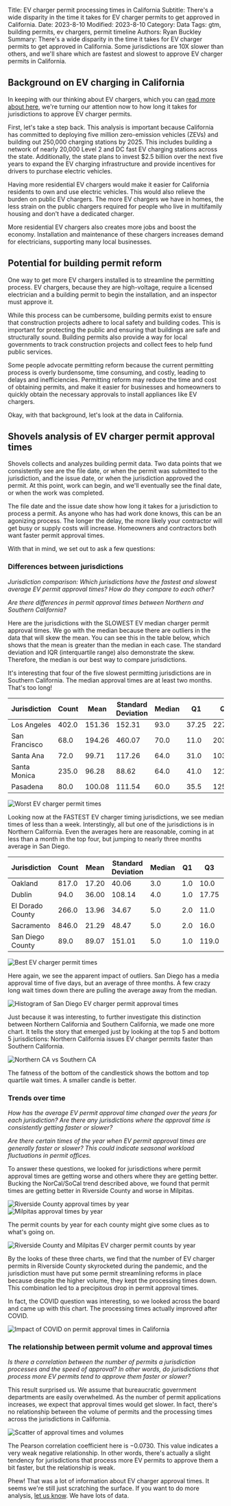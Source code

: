 Title: EV charger permit processing times in California
Subtitle: There's a wide disparity in the time it takes for EV charger permits to get approved in California. 
Date: 2023-8-10
Modified: 2023-8-10
Category: Data
Tags: gtm, building permits, ev chargers, permit timeline
Authors: Ryan Buckley
Summary: There's a wide disparity in the time it takes for EV charger permits to get approved in California. Some jurisdictions are 10X slower than others, and we'll share which are fastest and slowest to approve EV charger permits in California.


## Background on EV charging in California

In keeping with our thinking about EV chargers, which you can [read more about here]({filename}ev-charger-growth.md), we're turning our attention now to how long it takes for jurisdictions to approve EV charger permits.

First, let's take a step back. This analysis is important because California has committed to deploying five million zero-emission vehicles (ZEVs) and building out 250,000 charging stations by 2025. This includes building a network of nearly 20,000 Level 2 and DC fast EV charging stations across the state. Additionally, the state plans to invest $2.5 billion over the next five years to expand the EV charging infrastructure and provide incentives for drivers to purchase electric vehicles.

Having more residential EV chargers would make it easier for California residents to own and use electric vehicles. This would also relieve the burden on public EV chargers. The more EV chargers we have in homes, the less strain on the public chargers required for people who live in multifamily housing and don't have a dedicated charger.

More residential EV chargers also creates more jobs and boost the economy. Installation and maintenance of these chargers increases demand for electricians, supporting many local businesses. 

## Potential for building permit reform

One way to get more EV chargers installed is to streamline the permitting process. EV chargers, because they are high-voltage, require a licensed electrician and a building permit to begin the installation, and an inspector must approve it.

While this process can be cumbersome, building permits exist to ensure that construction projects adhere to local safety and building codes. This is important for protecting the public and ensuring that buildings are safe and structurally sound. Building permits also provide a way for local governments to track construction projects and collect fees to help fund public services.

Some people advocate permitting reform because the current permitting process is overly burdensome, time consuming, and costly, leading to delays and inefficiencies. Permitting reform may reduce the time and cost of obtaining permits, and make it easier for businesses and homeowners to quickly obtain the necessary approvals to install appliances like EV chargers. 

Okay, with that background, let's look at the data in California. 

## Shovels analysis of EV charger permit approval times

Shovels collects and analyzes building permit data. Two data points that we consistently see are the file date, or when the permit was submitted to the jurisdiction, and the issue date, or when the jurisdiction approved the permit. At this point, work can begin, and we'll eventually see the final date, or when the work was completed. 

The file date and the issue date show how long it takes for a jurisdiction to process a permit. As anyone who has had work done knows, this can be an agonizing process. The longer the delay, the more likely your contractor will get busy or supply costs will increase. Homeowners and contractors both want faster permit approval times. 

With that in mind, we set out to ask a few questions:

### Differences between jurisdictions

_Jurisdiction comparison: Which jurisdictions have the fastest and slowest average EV permit approval times? How do they compare to each other?_

_Are there differences in permit approval times between Northern and Southern California?_

Here are the jurisdictions with the SLOWEST EV median charger permit approval times. We go with the median because there are outliers in the data that will skew the mean. You can see this in the table below, which shows that the mean is greater than the median in each case. The standard deviation and IQR (interquartile range) also demonstrate the skew. Therefore, the median is our best way to compare jurisdictions.

It's interesting that four of the five slowest permitting jurisdictions are in Southern California. The median approval times are at least two months. That's too long! 

| Jurisdiction   | Count | Mean   | Standard Deviation | Median | Q1   | Q3   | IQR  |
| -------------- | ----- | ------ | ------------------ | ------ | ---- | ---- | ---- |
| Los Angeles    | 402.0 | 151.36 | 152.31            | 93.0  | 37.25 | 227.0 | 189.75 |
| San Francisco  | 68.0  | 194.26 | 460.07            | 70.0  | 11.0  | 203.25 | 192.25 |
| Santa Ana      | 72.0  | 99.71  | 117.26            | 64.0  | 31.0  | 103.0  | 72.0 |
| Santa Monica   | 235.0 | 96.28  | 88.62             | 64.0  | 41.0  | 121.0  | 80.0 |
| Pasadena       | 80.0  | 100.08 | 111.54            | 60.0  | 35.5  | 125.25 | 89.75 |

![Worst EV charger permit times]({static}/images/top5.png)

Looking now at the FASTEST EV charger timing jurisdictions, we see median times of less than a week. Interstingly, all but one of the jurisdictions is in Northern California. Even the averages here are reasonable, coming in at less than a month in the top four, but jumping to nearly three months average in San Diego. 

| Jurisdiction | Count | Mean | Standard Deviation | Median | Q1 | Q3 | IQR |
|---|---|---|---|---|---|---|---|
| Oakland | 817.0 | 17.20 | 40.06 | 3.0 | 1.0 | 10.0 | 9.0 |
| Dublin | 94.0 | 36.00 | 108.14 | 4.0 | 1.0 | 17.75 | 16.75 |
| El Dorado County | 266.0 | 13.96 | 34.67 | 5.0 | 2.0 | 11.0 | 9.0 |
| Sacramento | 846.0 | 21.29 | 48.47 | 5.0 | 2.0 | 16.0 | 14.0 |
| San Diego County | 89.0 | 89.07 | 151.01 | 5.0 | 1.0 | 119.0 | 118.0 |

![Best EV charger permit times]({static}/images/bottom5.png)

Here again, we see the apparent impact of outliers. San Diego has a media approval time of five days, but an average of three months. A few crazy long wait times down there are pulling the average away from the median.

![Histogram of San Diego EV charger permit approval times]({static}/images/sd-histogram.png)

Just because it was interesting, to further investigate this distinction between Northern California and Southern California, we made one more chart. It tells the story that emerged just by looking at the top 5 and bottom 5 jurisdictions: Northern California issues EV charger permits faster than Southern California. 

![Northern CA vs Southern CA]({static}/images/norcal-v-socal.png)

The fatness of the bottom of the candlestick shows the bottom and top quartile wait times. A smaller candle is better. 

### Trends over time

_How has the average EV permit approval time changed over the years for each jurisdiction? Are there any jurisdictions where the approval time is consistently getting faster or slower?_

_Are there certain times of the year when EV permit approval times are generally faster or slower? This could indicate seasonal workload fluctuations in permit offices._

To answer these questions, we looked for jurisdictions where permit approval times are getting worse and others where they are getting better. Bucking the NorCal/SoCal trend described above, we found that permit times are getting better in Riverside County and worse in Milpitas.

![Riverside County approval times by year]({static}/images/riverside-county.png)
![Milpitas approval times by year]({static}/images/milpitas.png)

The permit counts by year for each county might give some clues as to what's going on. 

![Riverside County and Milpitas EV charger permit counts by year]({static}/images/riverside-milpitas-count.png)

By the looks of these three charts, we find that the number of EV charger permits in Riverside County skyrocketed during the pandemic, and the jurisdiction must have put some permit streamlining reforms in place because despite the higher volume, they kept the processing times down. This combination led to a precipitous drop in permit approval times.

In fact, the COVID question was interesting, so we looked across the board and came up with this chart. The processing times actually improved after COVID. 

![Impact of COVID on permit approval times in California]({static}/images/covid.png)

### The relationship between permit volume and approval times

_Is there a correlation between the number of permits a jurisdiction processes and the speed of approval? In other words, do jurisdictions that process more EV permits tend to approve them faster or slower?_

This result surprised us. We assume that bureaucratic government departments are easily overwhelmed. As the number of permit applications increases, we expect that approval times would get slower. In fact, there's no relationship between the volume of permits and the processing times across the jurisdictions in California.

![Scatter of approval times and volumes]({static}/images/approval-times-scatter.png)

The Pearson correlation coefficient here is −0.0730. This value indicates a very weak negative relationship. In other words, there's actually a slight tendency for jurisdictions that process more EV permits to approve them a bit faster, but the relationship is weak.

Phew! That was a lot of information about EV charger approval times. It seems we're still just scratching the surface. If you want to do more analysis, [let us know](https://www.shovels.ai/contact). We have lots of data. 






